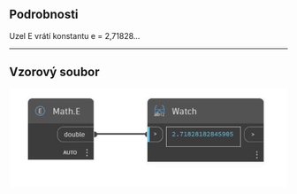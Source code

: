 ## Podrobnosti
Uzel E vrátí konstantu e = 2,71828...
___
## Vzorový soubor

![E](./DSCore.Math.E_img.jpg)

